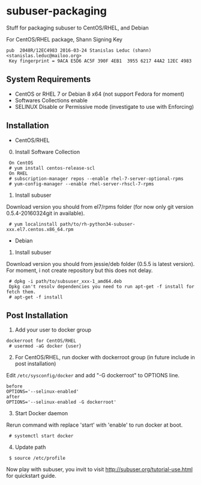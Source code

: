 # subuser-packaging
Stuff for packaging subuser to CentOS/RHEL, and Debian

For CentOS/RHEL package, Shann Signing Key
```
pub  2048R/12EC4983 2016-03-24 Stanislas Leduc (shann) <stanislas.leduc@mailoo.org>
 Key fingerprint = 9ACA E5D6 AC5F 390F 4EB1  3955 6217 44A2 12EC 4983
```

System Requirements
--------------------

 * CentOS or RHEL 7 or Debian 8 x64 (not support Fedora for moment)
 * Softwares Collections enable
 * SELINUX Disable or Permissive mode (investigate to use with Enforcing) 

Installation
------------
* CentOS/RHEL
 
0. Install Software Collection
```
 On CentOS
 # yum install centos-release-scl
 On RHEL
 # subscription-manager repos --enable rhel-7-server-optional-rpms
 # yum-config-manager --enable rhel-server-rhscl-7-rpms
```

1. Install subuser

Download version you should from el7/rpms folder (for now only git version 0.5.4-20160324git in available).

```
 # yum localinstall path/to/rh-python34-subuser-xxx.el7.centos.x86_64.rpm
```


* Debian

1. Install subuser

Download version you should from jessie/deb folder (0.5.5 is latest version).
For moment, i not create repository but this does not delay. 
````
 # dpkg -i path/to/subsuser_xxx-1_amd64.deb
 Dpkg can't resolv dependencies you need to run apt-get -f install for fetch them.
 # apt-get -f install
````

Post Installation
-----------------

1. Add your user to docker group
```
dockerroot for CentOS/RHEL
 # usermod -aG docker {user}
```

2. For CentOS/RHEL, run docker with dockerroot group (in future include in post installation)

Edit ``/etc/sysconfig/docker`` and add "-G dockerroot" to OPTIONS line.
```
before
OPTIONS='--selinux-enabled'
after
OPTIONS='--selinux-enabled -G dockerroot'
```
3. Start Docker daemon

Rerun command with replace 'start' with 'enable' to run docker at boot. 
```
 # systemctl start docker
```

4. Update path
```
 $ source /etc/profile
```

Now play with subuser, you invit to visit http://subuser.org/tutorial-use.html for quickstart guide.

